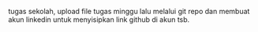 tugas sekolah, upload file tugas minggu lalu melalui git repo dan membuat akun linkedin untuk menyisipkan link github di akun tsb.
